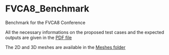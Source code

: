 # FVCA8_Benchmark
Benchmark for the FVCA8 Conference

All the necessary informations on the proposed test cases and the expected outputs are given in the [PDF file](Benchmark.pdf)

The 2D and 3D meshes are available in the [Meshes folder](Meshes)

